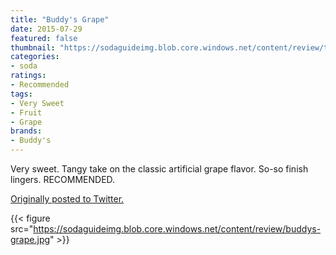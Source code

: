 ```yaml
---
title: "Buddy's Grape"
date: 2015-07-29
featured: false
thumbnail: "https://sodaguideimg.blob.core.windows.net/content/review/thumbs/buddys-grape.jpg"
categories:
- soda
ratings:
- Recommended
tags:
- Very Sweet
- Fruit
- Grape
brands:
- Buddy's
---
```


Very sweet. Tangy take on the classic artificial grape flavor. So-so finish lingers. RECOMMENDED.

[Originally posted to Twitter.](https://twitter.com/Cavorter/status/626519588738437120)

{{< figure src="https://sodaguideimg.blob.core.windows.net/content/review/buddys-grape.jpg" >}}

